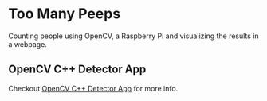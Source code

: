 # Too Many Peeps

Counting people using OpenCV, a Raspberry Pi and visualizing the results in a webpage.

## OpenCV C++ Detector App

Checkout [OpenCV C++ Detector App](docs/opencv_detector.md) for more info.
